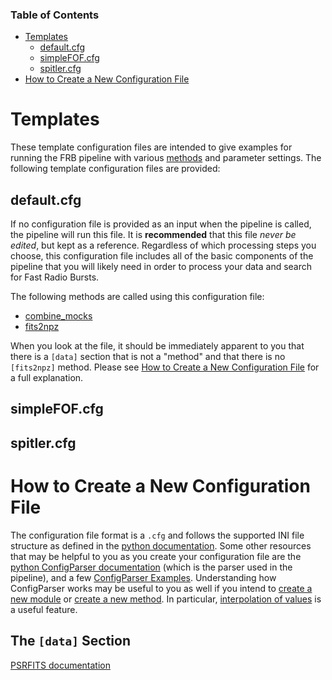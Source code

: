 ### Table of Contents
* [Templates](#templates)
    * [default.cfg](https://github.com/federatedcloud/FRB_pipeline/tree/master/Pipeline/Templates#defaultcfg)
    * [simpleFOF.cfg](https://github.com/federatedcloud/FRB_pipeline/tree/master/Pipeline/Templates#simplefofcfg)
    * [spitler.cfg](https://github.com/federatedcloud/FRB_pipeline/tree/master/Pipeline/Templates#spitlercfg)
* [How to Create a New Configuration File](https://github.com/federatedcloud/FRB_pipeline/tree/master/Pipeline/Templates#how-to-create-a-new-configuration-file)

# Templates

These template configuration files are intended to give examples for running the FRB pipeline with various [methods](https://github.com/federatedcloud/FRB_pipeline/tree/master/Pipeline/Methods) and parameter settings.  The following template configuration files are provided:
## default.cfg
If no configuration file is provided as an input when the pipeline is called, the pipeline will run this file.  It is **recommended** that this file *never be edited*, but kept as a reference.  Regardless of which processing steps you choose, this configuration file includes all of the basic components of the pipeline that you will likely need in order to process your data and search for Fast Radio Bursts.

The following methods are called using this configuration file:
* [combine_mocks](https://github.com/federatedcloud/FRB_pipeline/tree/master/Pipeline/Methods#included-methods)
* [fits2npz](https://github.com/federatedcloud/FRB_pipeline/tree/master/Pipeline/Methods#included-methods)

When you look at the file, it should be immediately apparent to you that there is a `[data]` section that is not a "method" and that there is no `[fits2npz]` method.  Please see [How to Create a New Configuration File](https://github.com/federatedcloud/FRB_pipeline/tree/master/Pipeline/Templates#how-to-create-a-new-configuration-file) for a full explanation.

## simpleFOF.cfg


## spitler.cfg


# How to Create a New Configuration File

The configuration file format is a `.cfg` and follows the supported INI file structure as defined in the [python documentation](https://docs.python.org/3.7/library/configparser.html#supported-ini-file-structure).  Some other resources that may be helpful to you as you create your configuration file are the [python ConfigParser documentation](https://docs.python.org/3.7/library/configparser.html) (which is the parser used in the pipeline), and a few [ConfigParser Examples](https://wiki.python.org/moin/ConfigParserExamples).  Understanding how ConfigParser works may be useful to you as well if you intend to [create a new module]() or [create a new method]().  In particular, [interpolation of values](https://docs.python.org/3.7/library/configparser.html#interpolation-of-values) is a useful feature. 

## The `[data]` Section

[PSRFITS documentation](https://www.atnf.csiro.au/research/pulsar/psrfits_definition/Psrfits.html)
